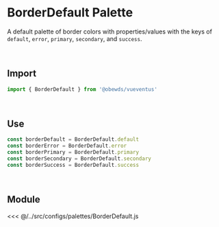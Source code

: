 # BorderDefault Palette

A default palette of border colors with properties/values with the keys of `default`, `error`, `primary`, `secondary`, and `success`.

<br>




## Import

```javascript
import { BorderDefault } from '@obewds/vueventus'
```

<br>




## Use

```javascript
const borderDefault = BorderDefault.default
const borderError = BorderDefault.error
const borderPrimary = BorderDefault.primary
const borderSecondary = BorderDefault.secondary
const borderSuccess = BorderDefault.success
```

<br>




## Module

<<< @/../src/configs/palettes/BorderDefault.js

<br>
